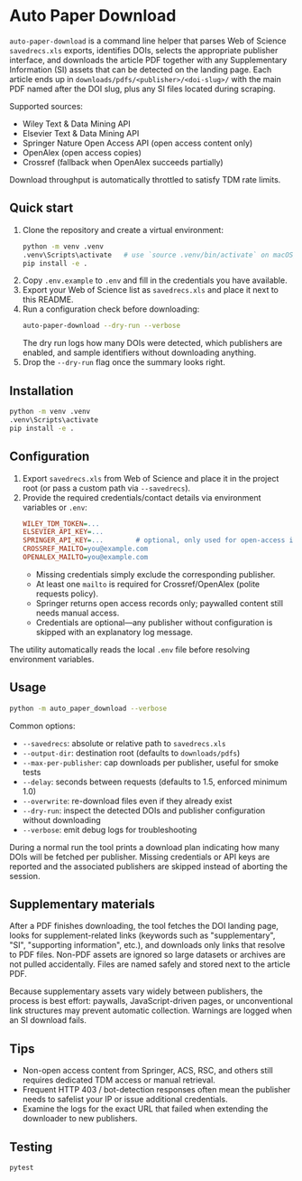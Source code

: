 ﻿# Auto Paper Download

`auto-paper-download` is a command line helper that parses Web of Science `savedrecs.xls`
exports, identifies DOIs, selects the appropriate publisher interface, and downloads the
article PDF together with any Supplementary Information (SI) assets that can be detected
on the landing page. Each article ends up in
`downloads/pdfs/<publisher>/<doi-slug>/` with the main PDF named after the DOI slug,
plus any SI files located during scraping.

Supported sources:
- Wiley Text & Data Mining API
- Elsevier Text & Data Mining API
- Springer Nature Open Access API (open access content only)
- OpenAlex (open access copies)
- Crossref (fallback when OpenAlex succeeds partially)

Download throughput is automatically throttled to satisfy TDM rate limits.

## Quick start

1. Clone the repository and create a virtual environment:
   ```bash
   python -m venv .venv
   .venv\Scripts\activate   # use `source .venv/bin/activate` on macOS/Linux
   pip install -e .
   ```
2. Copy `.env.example` to `.env` and fill in the credentials you have available.
3. Export your Web of Science list as `savedrecs.xls` and place it next to this README.
4. Run a configuration check before downloading:
   ```bash
   auto-paper-download --dry-run --verbose
   ```
   The dry run logs how many DOIs were detected, which publishers are enabled, and
   sample identifiers without downloading anything.
5. Drop the `--dry-run` flag once the summary looks right.

## Installation

```bash
python -m venv .venv
.venv\Scripts\activate
pip install -e .
```

## Configuration

1. Export `savedrecs.xls` from Web of Science and place it in the project root (or pass a
   custom path via `--savedrecs`).
2. Provide the required credentials/contact details via environment variables or `.env`:
   ```ini
   WILEY_TDM_TOKEN=...
   ELSEVIER_API_KEY=...
   SPRINGER_API_KEY=...        # optional, only used for open-access items
   CROSSREF_MAILTO=you@example.com
   OPENALEX_MAILTO=you@example.com
   ```
   - Missing credentials simply exclude the corresponding publisher.
   - At least one `mailto` is required for Crossref/OpenAlex (polite requests policy).
   - Springer returns open access records only; paywalled content still needs manual access.
   - Credentials are optional—any publisher without configuration is skipped with an explanatory log message.

The utility automatically reads the local `.env` file before resolving environment
variables.

## Usage

```bash
python -m auto_paper_download --verbose
```

Common options:
- `--savedrecs`: absolute or relative path to `savedrecs.xls`
- `--output-dir`: destination root (defaults to `downloads/pdfs`)
- `--max-per-publisher`: cap downloads per publisher, useful for smoke tests
- `--delay`: seconds between requests (defaults to 1.5, enforced minimum 1.0)
- `--overwrite`: re-download files even if they already exist
- `--dry-run`: inspect the detected DOIs and publisher configuration without downloading
- `--verbose`: emit debug logs for troubleshooting

During a normal run the tool prints a download plan indicating how many DOIs will be
fetched per publisher. Missing credentials or API keys are reported and the associated
publishers are skipped instead of aborting the session.

## Supplementary materials

After a PDF finishes downloading, the tool fetches the DOI landing page, looks for
supplement-related links (keywords such as "supplementary", "SI", "supporting
information", etc.), and downloads only links that resolve to PDF files. Non-PDF assets
are ignored so large datasets or archives are not pulled accidentally. Files are named
safely and stored next to the article PDF.

Because supplementary assets vary widely between publishers, the process is best effort:
paywalls, JavaScript-driven pages, or unconventional link structures may prevent automatic
collection. Warnings are logged when an SI download fails.

## Tips

- Non-open access content from Springer, ACS, RSC, and others still requires dedicated
  TDM access or manual retrieval.
- Frequent HTTP 403 / bot-detection responses often mean the publisher needs to safelist
  your IP or issue additional credentials.
- Examine the logs for the exact URL that failed when extending the downloader to new
  publishers.

## Testing

```bash
pytest
```


